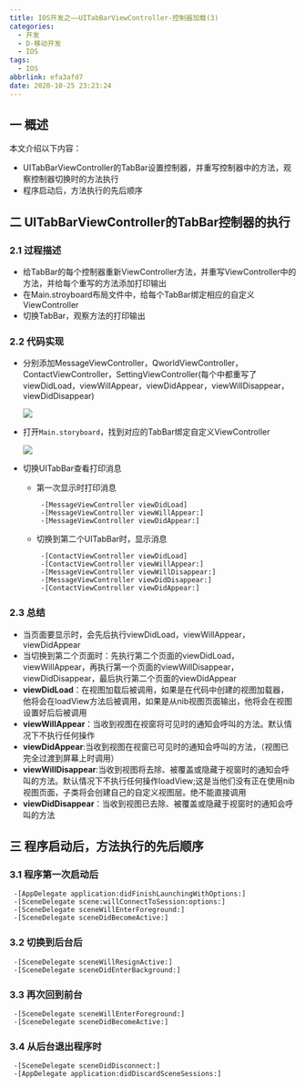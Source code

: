 ```yaml
---
title: IOS开发之——UITabBarViewController-控制器加载(3)
categories:
  - 开发
  - D-移动开发
  - IOS
tags:
  - IOS
abbrlink: efa3afd7
date: 2020-10-25 23:23:24
---
```

## 一 概述

本文介绍以下内容：

* UITabBarViewController的TabBar设置控制器，并重写控制器中的方法，观察控制器切换时的方法执行
* 程序启动后，方法执行的先后顺序

<!--more-->

## 二 UITabBarViewController的TabBar控制器的执行

### 2.1 过程描述

* 给TabBar的每个控制器重新ViewController方法，并重写ViewController中的方法，并给每个重写的方法添加打印输出
* 在Main.stroyboard布局文件中，给每个TabBar绑定相应的自定义ViewController
* 切换TabBar，观察方法的打印输出

### 2.2 代码实现

* 分别添加MessageViewController，QworldViewController，ContactViewController，SettingViewController(每个中都重写了viewDidLoad，viewWillAppear，viewDidAppear，viewWillDisappear，viewDidDisappear)

  ![][1]
  
* 打开`Main.storyboard`，找到对应的TabBar绑定自定义ViewController

  ![][2]
  
* 切换UITabBar查看打印消息

  - 第一次显示时打印消息

    ```
     -[MessageViewController viewDidLoad]
     -[MessageViewController viewWillAppear:]
     -[MessageViewController viewDidAppear:]
    ```

  - 切换到第二个UITabBar时，显示消息

    ```
     -[ContactViewController viewDidLoad]
     -[ContactViewController viewWillAppear:]
     -[MessageViewController viewWillDisappear:]
     -[MessageViewController viewDidDisappear:]
     -[ContactViewController viewDidAppear:]
    ```

### 2.3 总结

* 当页面要显示时，会先后执行viewDidLoad，viewWillAppear，viewDidAppear
* 当切换到第二个页面时：先执行第二个页面的viewDidLoad，viewWillAppear，再执行第一个页面的viewWillDisappear，viewDidDisappear，最后执行第二个页面的viewDidAppear
* **viewDidLoad**：在视图加载后被调用，如果是在代码中创建的视图加载器，他将会在loadView方法后被调用，如果是从nib视图页面输出，他将会在视图设置好后后被调用
* **viewWillAppear**：当收到视图在视窗将可见时的通知会呼叫的方法。默认情况下不执行任何操作
* **viewDidAppear**:当收到视图在视窗已可见时的通知会呼叫的方法，（视图已完全过渡到屏幕上时调用）
* **viewWillDisappear**:当收到视图将去除、被覆盖或隐藏于视窗时的通知会呼叫的方法。默认情况下不执行任何操作loadView;这是当他们没有正在使用nib视图页面，子类将会创建自己的自定义视图层。绝不能直接调用
* **viewDidDisappear**：当收到视图已去除、被覆盖或隐藏于视窗时的通知会呼叫的方法

## 三 程序启动后，方法执行的先后顺序

### 3.1 程序第一次启动后

```
 -[AppDelegate application:didFinishLaunchingWithOptions:]
 -[SceneDelegate scene:willConnectToSession:options:]
 -[SceneDelegate sceneWillEnterForeground:]
 -[SceneDelegate sceneDidBecomeActive:]
```

### 3.2 切换到后台后

```
 -[SceneDelegate sceneWillResignActive:]
 -[SceneDelegate sceneDidEnterBackground:]
```

### 3.3 再次回到前台

```
 -[SceneDelegate sceneWillEnterForeground:]
 -[SceneDelegate sceneDidBecomeActive:]
```

### 3.4 从后台退出程序时

```
 -[SceneDelegate sceneDidDisconnect:]
 -[AppDelegate application:didDiscardSceneSessions:]
```



[1]:https://raw.githubusercontent.com/PGzxc/CDN/master/blog-ios/ios-uitabbarviewcontroller-viewcontroller-define-log.png
[2]:https://raw.githubusercontent.com/PGzxc/CDN/master/blog-ios/ios-uitabbarviewcontroller-mainstoryboard-bing-viewcontroller.png